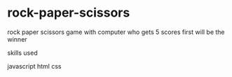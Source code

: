 # rock-paper-scissors

rock paper scissors game with computer
who gets 5 scores first will be the winner

skills used

javascript
html
css
